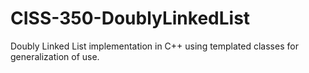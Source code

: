 # CISS-350-DoublyLinkedList

Doubly Linked List implementation in C++ using templated classes for generalization of use.
